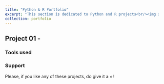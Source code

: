 ```yaml
---
title: "Python & R Portfolio"
excerpt: "This section is dedicated to Python and R projects<br/><img src='/images/portfolio-03.jpeg'><br/>"
collection: portfolio
---
```


## Project 01 - <Add project title here>


### Tools used 


### Support
Please, if you like any of these projects, do give it a ⭐️!
